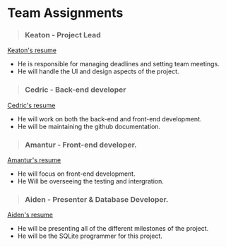 # **Team Assignments**


> ### Keaton - Project Lead 


[Keaton's resume](/Resumes/Keaton_Resume..md)
- He is responsible for managing deadlines and setting team meetings.
- He will handle the UI and design aspects of the project.


> ### Cedric - Back-end developer 


[Cedric's resume](/Resumes/Cedric_Resume.md)
- He will work on both the back-end and front-end development.
- He will be maintaining the github documentation.


> ### Amantur - Front-end developer.


[Amantur's resume](/Resumes/Amantur_Resume.md)
- He will focus on front-end development.
- He Will be overseeing the testing and intergration.


> ### Aiden - Presenter & Database Developer.


[Aiden's resume](/Resumes/Aiden_Resume.md) 
- He will be presenting all of the different milestones of the project.
- He will be the SQLite programmer for this project.


